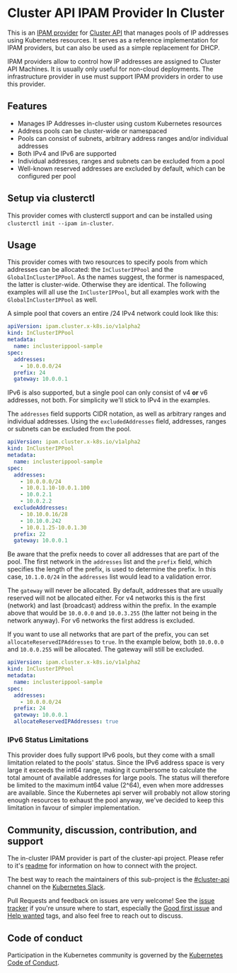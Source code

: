 # Cluster API IPAM Provider In Cluster

This is an [IPAM provider](https://github.com/kubernetes-sigs/cluster-api/blob/main/docs/proposals/20220125-ipam-integration.md#ipam-provider) for [Cluster API](https://github.com/kubernetes-sigs/cluster-api) that manages pools of IP addresses using Kubernetes resources. It serves as a reference implementation for IPAM providers, but can also be used as a simple replacement for DHCP.

IPAM providers allow to control how IP addresses are assigned to Cluster API Machines. It is usually only useful for non-cloud deployments. The infrastructure provider in use must support IPAM providers in order to use this provider.

## Features

- Manages IP Addresses in-cluster using custom Kubernetes resources
- Address pools can be cluster-wide or namespaced
- Pools can consist of subnets, arbitrary address ranges and/or individual addresses
- Both IPv4 and IPv6 are supported
- Individual addresses, ranges and subnets can be excluded from a pool
- Well-known reserved addresses are excluded by default, which can be configured per pool

## Setup via clusterctl

This provider comes with clusterctl support and can be installed using `clusterctl init --ipam in-cluster`.

## Usage

This provider comes with two resources to specify pools from which addresses can be allocated: the `InClusterIPPool` and the `GlobalInClusterIPPool`. As the names suggest, the former is namespaced, the latter is cluster-wide. Otherwise they are identical. The following examples will all use the `InClusterIPPool`, but all examples work with the `GlobalInClusterIPPool` as well.

A simple pool that covers an entire /24 IPv4 network could look like this:

```yaml
apiVersion: ipam.cluster.x-k8s.io/v1alpha2
kind: InClusterIPPool
metadata:
  name: inclusterippool-sample
spec:
  addresses:
    - 10.0.0.0/24
  prefix: 24
  gateway: 10.0.0.1
```

IPv6 is also supported, but a single pool can only consist of v4 **or** v6 addresses, not both. For simplicity we'll stick to IPv4 in the examples.

The `addresses` field supports CIDR notation, as well as arbitrary ranges and individual addresses. Using the `excludedAddresses` field, addresses, ranges or subnets can be excluded from the pool.

```yaml
apiVersion: ipam.cluster.x-k8s.io/v1alpha2
kind: InClusterIPPool
metadata:
  name: inclusterippool-sample
spec:
  addresses:
    - 10.0.0.0/24
    - 10.0.1.10-10.0.1.100
    - 10.0.2.1
    - 10.0.2.2
  excludeAddresses:
    - 10.10.0.16/28
    - 10.10.0.242
    - 10.0.1.25-10.0.1.30
  prefix: 22
  gateway: 10.0.0.1
```

Be aware that the prefix needs to cover all addresses that are part of the pool. The first network in the `addresses` list and the `prefix` field, which specifies the length of the prefix, is used to determine the prefix. In this case, `10.1.0.0/24` in the `addresses` list would lead to a validation error.

The `gateway` will never be allocated. By default, addresses that are usually reserved will not be allocated either. For v4 networks this is the first (network) and last (broadcast) address within the prefix. In the example above that would be `10.0.0.0` and `10.0.3.255` (the latter not being in the network anyway). For v6 networks the first address is excluded.

If you want to use all networks that are part of the prefix, you can set `allocateReservedIPAddresses` to `true`. In the example below, both `10.0.0.0` and `10.0.0.255` will be allocated. The gateway will still be excluded.

```yaml
apiVersion: ipam.cluster.x-k8s.io/v1alpha2
kind: InClusterIPPool
metadata:
  name: inclusterippool-sample
spec:
  addresses:
    - 10.0.0.0/24
  prefix: 24
  gateway: 10.0.0.1
  allocateReservedIPAddresses: true
```


### IPv6 Status Limitations

This provider does fully support IPv6 pools, but they come with a small limitation related to the pools' status. Since the IPv6 address space is very large it exceeds the int64 range, making it cumbersome to calculate the total amount of available addresses for large pools. The status will therefore be limited to the maximum int64 value (2^64), even when more addresses are available. Since the Kubernetes api server will probably not allow storing enough resources to exhaust the pool anyway, we've decided to keep this limitation in favour of simpler implementation.

## Community, discussion, contribution, and support

The in-cluster IPAM provider is part of the cluster-api project. Please refer to it's [readme](https://github.com/kubernetes-sigs/cluster-api?tab=readme-ov-file#-community-discussion-contribution-and-support) for information on how to connect with the project.

The best way to reach the maintainers of this sub-project is the [#cluster-api](https://kubernetes.slack.com/archives/C8TSNPY4T) channel on the [Kubernetes Slack](https://slack.k8s.io).

Pull Requests and feedback on issues are very welcome! See the [issue tracker](https://github.com/kubernetes-sigs/cluster-api-ipam-provider-in-cluster/issues) if you're unsure where to start, especially the [Good first issue](https://github.com/kubernetes-sigs/cluster-api-ipam-provider-in-cluster/issues?q=is%3Aopen+is%3Aissue+label%3A%22good+first+issue%22) and [Help wanted](https://github.com/kubernetes-sigs/cluster-api-ipam-provider-in-cluster/issues?utf8=%E2%9C%93&q=is%3Aopen+is%3Aissue+label%3A%22help+wanted%22+) tags, and also feel free to reach out to discuss.

## Code of conduct

Participation in the Kubernetes community is governed by the [Kubernetes Code of Conduct](https://github.com/kubernetes-sigs/cluster-api-ipam-provider-in-cluster/blob/main/code-of-conduct.md).
